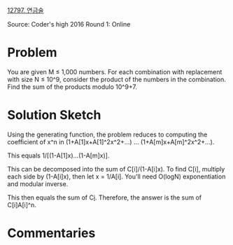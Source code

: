 [12797. 연금술](https://www.acmicpc.net/problem/12797)

Source: Coder's high 2016 Round 1: Online


# Problem

You are given M ≤ 1,000 numbers. For each combination with replacement with size N ≤ 10^9, consider the product of the numbers in the combination. Find the sum of the products modulo 10^9+7.

# Solution Sketch

Using the generating function, the problem reduces to computing the coefficient of x^n in (1+A[1]x+A[1]^2x^2+...) ... (1+A[m]x+A[m]^2x^2+...).

This equals 1/[(1-A[1]x)...(1-A[m]x)].

This can be decomposed into the sum of C[i]/(1-A[i]x). To find C[i], multiply each side by (1-A[i]x), then let x = 1/A[i]. You'll need O(logN) exponentiation and modular inverse.

This then equals the sum of C[i](1+A[i]x+A[i]^2x^2+...). Therefore, the answer is the sum of C[i]A[i]^n.

# Commentaries

